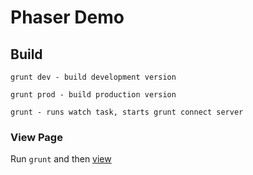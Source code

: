 # Phaser Demo #

## Build ##
```
grunt dev - build development version
```
```
grunt prod - build production version
```
```
grunt - runs watch task, starts grunt connect server
```

### View Page ###
Run ```grunt``` and then [view](http://localhost:8000)